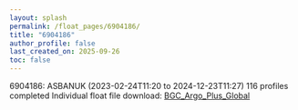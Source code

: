 ```yaml
---
layout: splash
permalink: /float_pages/6904186/
title: "6904186"
author_profile: false
last_created_on: 2025-09-26
toc: false
---
```

 
6904186: ASBANUK (2023-02-24T11:20 to 2024-12-23T11:27)
116 profiles completed
Individual float file download: [BGC_Argo_Plus_Global](https://ftp.soest.hawaii.edu/bgc_argo_plus/Individual_Floats/outliers_removed/6904186_Sprof_processed.nc)

